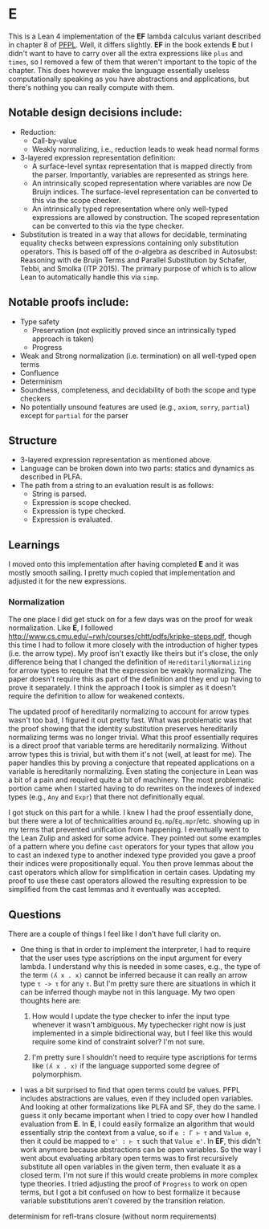 # **E**

This is a Lean 4 implementation of the **EF** lambda calculus variant described in chapter 8 of [PFPL](http://www.cs.cmu.edu/~rwh/pfpl.html). Well, it differs slightly. **EF** in the book extends **E** but I didn't want to have to carry over all the extra expressions like `plus` and `times`, so I removed a few of them that weren't important to the topic of the chapter. This does however make the language essentially useless computationally speaking as you have abstractions and applications, but there's nothing you can really compute with them.

## Notable design decisions include:
 * Reduction:
    + Call-by-value
    + Weakly normalizing, i.e., reduction leads to weak head normal forms 
 * 3-layered expression representation definition:
    + A surface-level syntax representation that is mapped directly from the parser. Importantly, variables are represented as strings here.
    + An intrinsically scoped representation where variables are now De Bruijn indices. The surface-level representation can be converted to this via the scope checker.
    + An intrinsically typed representation where only well-typed expressions are allowed by construction. The scoped representation can be converted to this via the type checker.
 * Substitution is treated in a way that allows for decidable, terminating equality checks between expressions containing only substitution operators. This is based off of the σ-algebra as described in Autosubst: Reasoning with de Bruijn Terms and Parallel Substitution by Schafer, Tebbi, and Smolka (ITP 2015). The primary purpose of which is to allow Lean to automatically handle this via `simp`.

## Notable proofs include:
 * Type safety
    + Preservation (not explicitly proved since an intrinsically typed approach is taken)
    + Progress
 * Weak and Strong normalization (i.e. termination) on all well-typed open terms
 * Confluence
 * Determinism
 * Soundness, completeness, and decidability of both the scope and type checkers
 * No potentially unsound features are used (e.g., `axiom`, `sorry`, `partial`) except for `partial` for the parser

## Structure

 * 3-layered expression representation as mentioned above.
 * Language can be broken down into two parts: statics and dynamics as described in PLFA.
 * The path from a string to an evaluation result is as follows:
    + String is parsed.
    + Expression is scope checked.
    + Expression is type checked.
    + Expression is evaluated.

## Learnings

I moved onto this implementation after having completed **E** and it was mostly smooth sailing. I pretty much copied that implementation and adjusted it for the new expressions.

### Normalization

The one place I did get stuck on for a few days was on the proof for weak normalization. Like **E**, I followed http://www.cs.cmu.edu/~rwh/courses/chtt/pdfs/kripke-steps.pdf, though this time I had to follow it more closely with the introduction of higher types (i.e. the arrow type). My proof isn't exactly like theirs but it's close, the only difference being that I changed the definition of `HereditarilyNormalizing` for arrow types to require that the expression be weakly normalizing. The paper doesn't require this as part of the definition and they end up having to prove it separately. I think the approach I took is simpler as it doesn't require the definition to allow for weakened contexts.

The updated proof of hereditarily normalizing to account for arrow types wasn't too bad, I figured it out pretty fast. What was problematic was that the proof showing that the identity substitution preserves hereditarily normalizing terms was no longer trivial. What this proof essentially requires is a direct proof that variable terms are hereditarily normalizing. Without arrow types this is trivial, but with them it's not (well, at least for me). The paper handles this by proving a conjecture that repeated applications on a variable is hereditarily normalizing. Even stating the conjecture in Lean was a bit of a pain and required quite a bit of machinery. The most problematic portion came when I started having to do rewrites on the indexes of indexed types (e.g., `Any` and `Expr`) that there not definitionally equal.

I got stuck on this part for a while. I knew I had the proof essentially done, but there were a lot of technicalities around `Eq.mp`/`Eq.mpr`/etc. showing up in my terms that prevented unification from happening. I eventually went to the Lean Zulip and asked for some advice. They pointed out some examples of a pattern where you define `cast` operators for your types that allow you to cast an indexed type to another indexed type provided you gave a proof their indices were propositionally equal. You then prove lemmas about the cast operators which allow for simplification in certain cases. Updating my proof to use these cast operators allowed the resulting expression to be simplified from the cast lemmas and it eventually was accepted.

## Questions

There are a couple of things I feel like I don't have full clarity on.

* One thing is that in order to implement the interpreter, I had to require that the user uses type ascriptions on the input argument for every lambda. I understand why this is needed in some cases, e.g., the type of the term `(ʎ x . x)` cannot be inferred because it can really an arrow type `τ -> τ` for any `τ`. But I'm pretty sure there are situations in which it can be inferred though maybe not in this language. My two open thoughts here are:
    
    1. How would I update the type checker to infer the input type whenever it wasn't ambiguous. My typechecker right now is just implemented in a simple bidirectional way, but I feel like this would require some kind of constraint solver? I'm not sure.

    2. I'm pretty sure I shouldn't need to require type ascriptions for terms like `(ʎ x . x)` if the language supported some degree of polymorphism.

* I was a bit surprised to find that open terms could be values. PFPL includes abstractions are values, even if they included open variables. And looking at other formalizations like PLFA and SF, they do the same. I guess it only became important when I tried to copy over how I handled evaluation from **E**. In **E**, I could easily formalize an algorithm that would essentially strip the context from a value, so if `e : Γ ⊢ τ` and `Value e`, then it could be mapped to `e' : ⊢ τ` such that `Value e'`. In **EF**, this didn't work anymore because abstractions can be open variables. So the way I went about evaluating arbitary open terms was to first recursively substitute all open variables in the given term, then evaluate it as a closed term. I'm not sure if this would create problems in more complex type theories. I tried adjusting the proof of `Progress` to work on open terms, but I got a bit confused on how to best formalize it because variable substitutions aren't covered by the transition relation.

determinism for refl-trans closure (without norm requirements)
